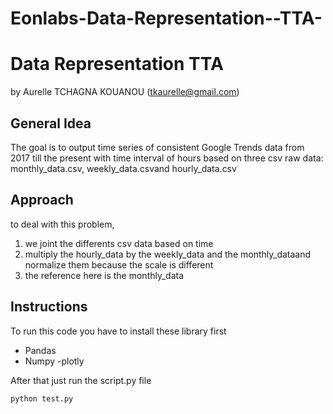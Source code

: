 # Eonlabs-Data-Representation--TTA-

# Data Representation TTA

by Aurelle TCHAGNA KOUANOU (tkaurelle@gmail.com)


## General Idea

The goal is to output time series of consistent Google Trends data from 2017
 till the present with time interval of hours based on three csv raw data: monthly_data.csv, weekly_data.csvand hourly_data.csv

## Approach

to deal with this problem,

1. we joint the differents csv data based on time
2. multiply the hourly_data by the weekly_data and the monthly_dataand normalize them because the scale is different
3. the reference here is the monthly_data

## Instructions

To run this code you have to install these library first
- Pandas
- Numpy
-plotly

After that just run the script.py file

```console
python test.py
```
